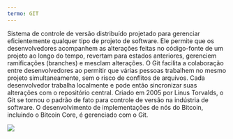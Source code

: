 ```yaml
---
termo: GIT
---
```


Sistema de controle de versão distribuído projetado para gerenciar eficientemente qualquer tipo de projeto de software. Ele permite que os desenvolvedores acompanhem as alterações feitas no código-fonte de um projeto ao longo do tempo, revertam para estados anteriores, gerenciem ramificações (branches) e mesclam alterações. O Git facilita a colaboração entre desenvolvedores ao permitir que várias pessoas trabalhem no mesmo projeto simultaneamente, sem o risco de conflitos de arquivos. Cada desenvolvedor trabalha localmente e pode então sincronizar suas alterações com o repositório central. Criado em 2005 por Linus Torvalds, o Git se tornou o padrão de fato para controle de versão na indústria de software. O desenvolvimento de implementações de nós do Bitcoin, incluindo o Bitcoin Core, é gerenciado com o Git.

![](../../dictionnaire/assets/47.png)